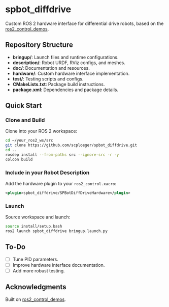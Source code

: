 # spbot_diffdrive

Custom ROS 2 hardware interface for differential drive robots, based on the [ros2_control_demos](https://github.com/ros-controls/ros2_control_demos).

## Repository Structure

- **bringup/**: Launch files and runtime configurations.
- **description/**: Robot URDF, RViz configs, and meshes.
- **doc/**: Documentation and resources.
- **hardware/**: Custom hardware interface implementation.
- **test/**: Testing scripts and configs.
- **CMakeLists.txt**: Package build instructions.
- **package.xml**: Dependencies and package details.

## Quick Start

### Clone and Build

Clone into your ROS 2 workspace:

```bash
cd ~/your_ros2_ws/src
git clone https://github.com/scploeger/spbot_diffdrive.git
cd ..
rosdep install --from-paths src --ignore-src -r -y
colcon build
```

### Include in your Robot Description

Add the hardware plugin to your `ros2_control.xacro`:

```xml
<plugin>spbot_diffdrive/SPBotDiffDriveHardware</plugin>
```

### Launch

Source workspace and launch:

```bash
source install/setup.bash
ros2 launch spbot_diffdrive bringup.launch.py
```

## To-Do

- [ ] Tune PID parameters.
- [ ] Improve hardware interface documentation.
- [ ] Add more robust testing.

## Acknowledgments

Built on [ros2_control_demos](https://github.com/ros-controls/ros2_control_demos).

